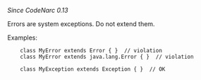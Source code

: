 *Since CodeNarc 0.13*

Errors are system exceptions. Do not extend them.

Examples:

``` 
    class MyError extends Error { }  // violation
    class MyError extends java.lang.Error { }  // violation

    class MyException extends Exception { }  // OK
```
